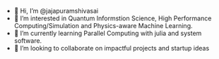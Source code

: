 - 👋 Hi, I’m @jajapuramshivasai
- 👀 I’m interested in Quantum Informstion Science, High Performance Computing/Simulation and Physics-aware Machine Learning. 
- 🌱 I’m currently learning Parallel Computing with julia and system software.
- 💞️ I’m looking to collaborate on impactful projects and startup ideas


<!---
jajapuramshivasai/jajapuramshivasai is a ✨ special ✨ repository because its `README.md` (this file) appears on your GitHub profile.
You can click the Preview link to take a look at your changes.
--->
